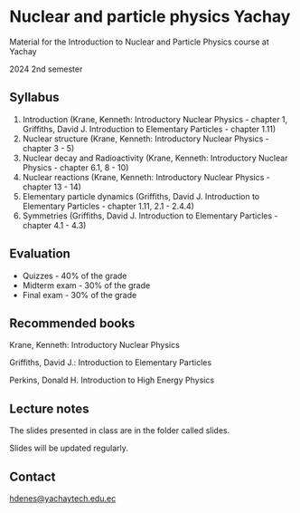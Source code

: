 # Nuclear and particle physics Yachay

Material for the Introduction to Nuclear and Particle Physics course at Yachay

2024 2nd semester

## Syllabus

1. Introduction	(Krane, Kenneth: Introductory Nuclear Physics - chapter 1, Griffiths, David J. Introduction to Elementary Particles - chapter 1.11)
2. Nuclear structure (Krane, Kenneth: Introductory Nuclear Physics - chapter 3 - 5)
3. Nuclear decay and Radioactivity (Krane, Kenneth: Introductory Nuclear Physics - chapter 6.1, 8 - 10)
4. Nuclear reactions (Krane, Kenneth: Introductory Nuclear Physics - chapter 13 - 14)
5. Elementary particle dynamics (Griffiths, David J. Introduction to Elementary Particles - chapter 1.11, 2.1 - 2.4.4)
6. Symmetries (Griffiths, David J. Introduction to Elementary Particles - chapter 4.1 - 4.3)

## Evaluation

- Quizzes - 40% of the grade
- Midterm exam - 30% of the grade 
- Final exam - 30% of the grade


## Recommended books

Krane, Kenneth: Introductory Nuclear Physics

Griffiths, David J.: Introduction to Elementary Particles

Perkins, Donald H. Introduction to High Energy Physics

## Lecture notes
The slides presented in class are in the folder called slides.

Slides will be updated regularly.

## Contact
hdenes@yachaytech.edu.ec
